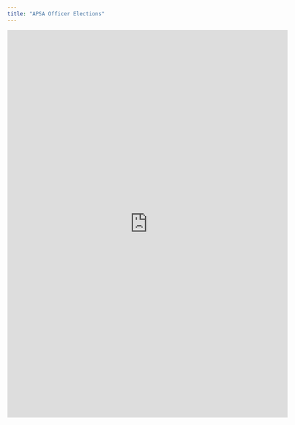 ```yaml
---
title: "APSA Officer Elections"
---
```


<iframe src="https://docs.google.com/forms/d/e/1FAIpQLSes7UiCyHNf_WX7OE-e2fyyryZGHP_mryEsbnTSXwnYXsyFDw/viewform?embedded=true" width="640" height="884" frameborder="0" marginheight="0" marginwidth="0">Loading...</iframe>
